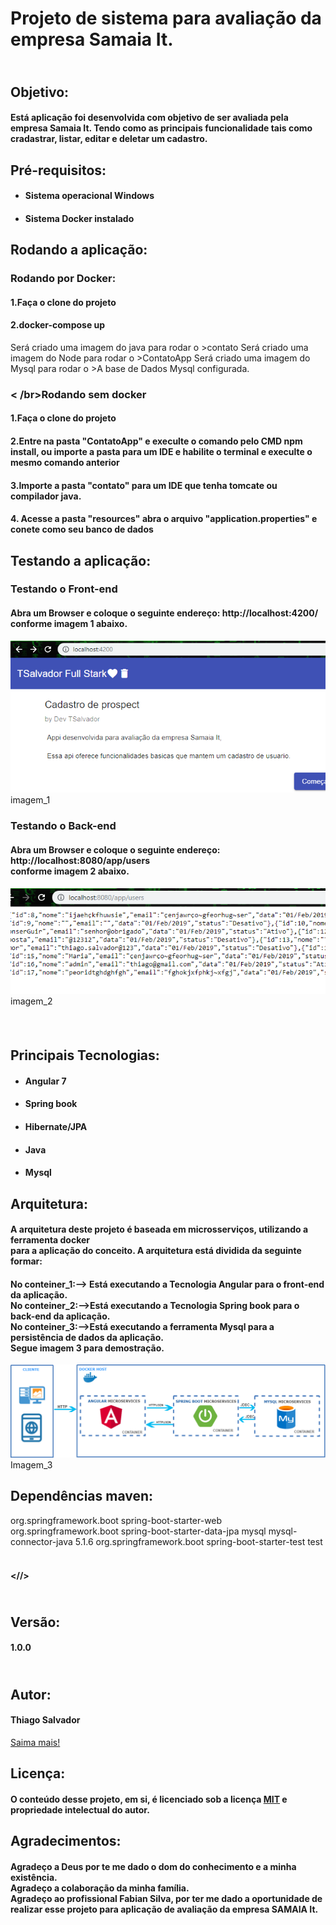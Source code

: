 <h1>Projeto de sistema para avalia&ccedil;&atilde;o da empresa Samaia It.</h1>
<h2><br />Objetivo:</h2>
<h4>Est&aacute; aplica&ccedil;&atilde;o foi desenvolvida com objetivo de ser avaliada pela empresa Samaia It. Tendo como as principais funcionalidade tais como cradastrar, listar, editar e deletar um cadastro.</h4>
<h2>Pr&eacute;-requisitos:</h2>
<ul>
<li>
<h4>Sistema operacional Windows</h4>
</li>
<li>
<h4>Sistema Docker instalado</h4>
</li>
</ul>
<h2><strong>Rodando a aplica&ccedil;&atilde;o:</strong></h2>
<h3>Rodando por Docker:</h3>
<h4>1.Faça o clone do projeto</h4>
<h4>2.docker-compose up</h4>
Será criado uma imagem do java para rodar o >contato
Será criado uma imagem do Node para rodar o >ContatoApp
Será criado uma imagem do Mysql para rodar o >A base de Dados Mysql configurada.

<h3>< /br>Rodando sem docker</h3>
<h4>1.Faça o clone do projeto</h4>
<h4>2.Entre na pasta "ContatoApp" e execulte o comando pelo CMD npm install, ou importe a pasta para um IDE e habilite o terminal e execulte o mesmo comando anterior</h4>
<h4>3.Importe a pasta "contato" para um IDE que tenha tomcate ou compilador java.</h4>
<h4>4. Acesse a pasta "resources" abra o arquivo "application.properties" e conete como seu banco de dados</h4>


<h2>Testando a aplica&ccedil;&atilde;o:</h2>
<h3>Testando o Front-end</h3>
<h4>Abra um Browser e coloque o seguinte endere&ccedil;o: http://localhost:4200/<br />conforme imagem 1 abaixo.</h4>
<img src="image/front-teste.png">
imagem_1
<h3>Testando o Back-end</h3>
<h4>Abra um Browser e coloque o seguinte endere&ccedil;o: http://localhost:8080/app/users<br />conforme imagem 2 abaixo.</h4>
<img src="image/back=teste.png">
imagem_2
<h4>&nbsp;</h4>
<h2>Principais Tecnologias:</h2>
<ul>
<li>
<h4>Angular 7</h4>
</li>
<li>
<h4>Spring book</h4>
</li>
<li>
<h4>Hibernate/JPA</h4>
</li>
<li>
<h4>Java</h4>
</li>
<li>
<h4>Mysql</h4>
</li> 
</ul>
<h2>Arquitetura:</h2>
<h4>A arquitetura deste projeto &eacute; baseada em microsservi&ccedil;os, utilizando a ferramenta docker<br />para a aplica&ccedil;&atilde;o do conceito. A arquitetura est&aacute; dividida da seguinte formar:</h4>
<h4>No conteiner_1:--&gt; Est&aacute; executando a Tecnologia Angular para o front-end da aplica&ccedil;&atilde;o.<br />No conteiner_2:--&gt;Est&aacute; executando a Tecnologia Spring book para o back-end da aplica&ccedil;&atilde;o.<br />No conteiner_3:--&gt;Est&aacute; executando a ferramenta Mysql para a persist&ecirc;ncia de dados da aplica&ccedil;&atilde;o.
<br />Segue imagem 3 para demostra&ccedil;&atilde;o.</h4>
<img src="image/arquitetura.png">
  Imagem_3
<h2>Depend&ecirc;ncias maven:</h2>
<dependencies>
		<dependency>
			<groupId>org.springframework.boot</groupId>
			<artifactId>spring-boot-starter-web</artifactId>
		</dependency>
		<dependency>
			<groupId>org.springframework.boot</groupId>
			<artifactId>spring-boot-starter-data-jpa</artifactId>
		</dependency>
		<dependency>
			<groupId>mysql</groupId>
			<artifactId>mysql-connector-java</artifactId>
			<version>5.1.6</version>
		</dependency>
		<dependency>
			<groupId>org.springframework.boot</groupId>
			<artifactId>spring-boot-starter-test</artifactId>
			<scope>test</scope>
		</dependency>
</dependencies>
<h4><br />&lt;//&gt;</h4>
<h2><br />Vers&atilde;o:</h2>
<h4>1.0.0</h4>
<h2><br />Autor:</h2>
<h4>Thiago Salvador</h4>
<p><a href="https://www.linkedin.com/in/thiagocostasalvador/">Saima mais!</a></p>
<h2>Licen&ccedil;a:</h2>
<h4>O conte&uacute;do desse projeto, em si, &eacute; licenciado sob a licen&ccedil;a <a href="https://opensource.org/licenses/">MIT</a> e propriedade intelectual do autor.</h4>
<h2>Agradecimentos:</h2>
<h4>Agrade&ccedil;o a Deus por te me dado o dom do conhecimento e a minha exist&ecirc;ncia.<br />Agrade&ccedil;o a colabora&ccedil;&atilde;o da minha fam&iacute;lia.<br />Agrade&ccedil;o ao profissional Fabian Silva, por ter me dado a oportunidade de realizar esse projeto para aplica&ccedil;&atilde;o de avalia&ccedil;&atilde;o da empresa SAMAIA It.</h4>

